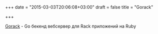 +++
date = "2015-03-03T20:06:08+03:00"
draft = false
title = "Gorack"

+++

<p><a href="https://github.com/gmarik/gorack">Gorack</a>&nbsp;- Go бекенд вебсервер для Rack приложений на&nbsp;Ruby&nbsp;</p>


